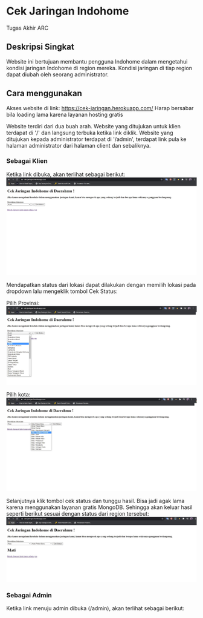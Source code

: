 # Cek Jaringan Indohome
Tugas Akhir ARC 
## Deskripsi Singkat
Website ini bertujuan membantu pengguna Indohome dalam mengetahui kondisi jaringan Indohome di region mereka. 
Kondisi jaringan di tiap region dapat diubah oleh seorang administrator.
## Cara menggunakan
Akses website di link: https://cek-jaringan.herokuapp.com/
Harap bersabar bila loading lama karena layanan hosting gratis

Website terdiri dari dua buah arah. Website yang ditujukan untuk klien terdapat di '/' dan langsung terbuka ketika link diklik. Website yang ditujukan kepada administrator
terdapat di '/admin', terdapat link pula ke halaman administrator dari halaman client dan sebaliknya.

### Sebagai Klien
Ketika link dibuka, akan terlihat sebagai berikut:
![Halaman Awal Client](blob/clientFirstOpened.jpg)

Mendapatkan status dari lokasi dapat dilakukan dengan memilih lokasi pada dropdown lalu mengeklik tombol Cek Status:

Pilih Provinsi:
![](blob/clientPilihProvinsi.jpg)

Pilih kota:
![](blob/clientPilihKota.jpg)

Selanjutnya klik tombol cek status dan tunggu hasil. Bisa jadi agak lama karena menggunakan layanan gratis MongoDB. Sehingga akan keluar
hasil seperti berikut sesuai dengan status dari region tersebut:
![](blob/clientHasil.jpg)

### Sebagai Admin
Ketika link menuju admin dibuka (/admin), akan terlihat sebagai berikut:
